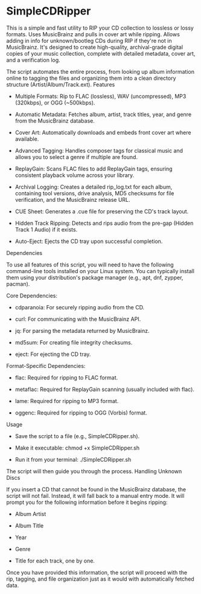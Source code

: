 # SimpleCDRipper
This is a simple and fast utility to RIP your CD collection to lossless or lossy formats. Uses MusicBrainz and pulls in cover art while ripping. Allows adding in info for unknown/bootleg CDs during RIP if they're not in MusicBrainz. It's designed to create high-quality, archival-grade digital copies of your music collection, complete with detailed metadata, cover art, and a verification log.

The script automates the entire process, from looking up album information online to tagging the files and organizing them into a clean directory structure (Artist/Album/Track.ext).
Features

- Multiple Formats: Rip to FLAC (lossless), WAV (uncompressed), MP3 (320kbps), or OGG (~500kbps).

- Automatic Metadata: Fetches album, artist, track titles, year, and genre from the MusicBrainz database.

- Cover Art: Automatically downloads and embeds front cover art where available.

- Advanced Tagging: Handles composer tags for classical music and allows you to select a genre if multiple are found.

- ReplayGain: Scans FLAC files to add ReplayGain tags, ensuring consistent playback volume across your library.

- Archival Logging: Creates a detailed rip_log.txt for each album, containing tool versions, drive analysis, MD5 checksums for file verification, and the MusicBrainz release URL.

- CUE Sheet: Generates a .cue file for preserving the CD's track layout.

- Hidden Track Ripping: Detects and rips audio from the pre-gap (Hidden Track 1 Audio) if it exists.

- Auto-Eject: Ejects the CD tray upon successful completion.

Dependencies

To use all features of this script, you will need to have the following command-line tools installed on your Linux system. You can typically install them using your distribution's package manager (e.g., apt, dnf, zypper, pacman).

Core Dependencies:

- cdparanoia: For securely ripping audio from the CD.

- curl: For communicating with the MusicBrainz API.

- jq: For parsing the metadata returned by MusicBrainz.

- md5sum: For creating file integrity checksums.

- eject: For ejecting the CD tray.

Format-Specific Dependencies:

- flac: Required for ripping to FLAC format.

- metaflac: Required for ReplayGain scanning (usually included with flac).

- lame: Required for ripping to MP3 format.

- oggenc: Required for ripping to OGG (Vorbis) format.

Usage

- Save the script to a file (e.g., SimpleCDRipper.sh).

- Make it executable: chmod +x SimpleCDRipper.sh

- Run it from your terminal: ./SimpleCDRipper.sh

The script will then guide you through the process.
Handling Unknown Discs

If you insert a CD that cannot be found in the MusicBrainz database, the script will not fail. Instead, it will fall back to a manual entry mode. It will prompt you for the following information before it begins ripping:

- Album Artist

- Album Title

- Year

- Genre

- Title for each track, one by one.

Once you have provided this information, the script will proceed with the rip, tagging, and file organization just as it would with automatically fetched data.
